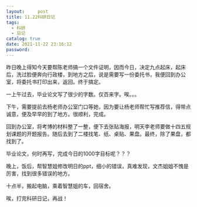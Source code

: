 ```yaml
---
layout:     post
title: 11.22科研日记
tags:
  - 科研
  - 日记
catalog: true
date: 2021-11-22 23:16:12
password:
---
```


昨日晚上得知今天要帮陈老师搞一个文件证明，因而今日，决定九点起床，起床后，洗过脸便奔向行政楼，到地方之后，说是需要写一份委托书，我便回到办公室，将委托书打印出来，返回。终于搞定。

一上午过去，毕业论文写了很少的字数。仅百来字。唉。。。

下午，需要提前去杨老师办公室门口等她，因为要让杨老师帮忙写推荐信，得带点诚意，便及早早的到了地方。很顺利，完成。

回到办公室，将考博的材料整了一整，便下去张贴海报，明天李老师要做十四五规划课题的开题报告。随后去到了二楼找笔、纸、桌贴、果盘。最终，除了果盘，都找到了。

毕业论文，何时再写，完成今日的1000字目标呢？？？

晚上，饭后，帮智慧姐修改明日的ppt，细小的错误，真难发现，文杰姐姐不愧是厉害，找到很多错误的地方。

十点半，搬起电脑，乘着智慧姐的车，回宿舍。

唉，打完科研日记，再战！
